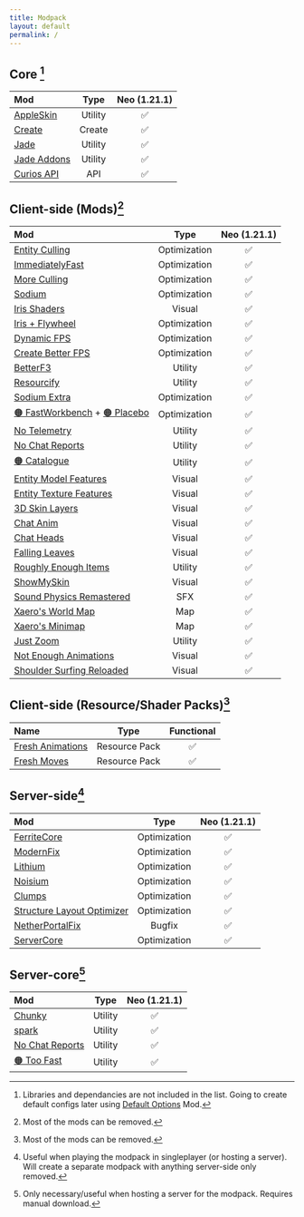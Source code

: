 ```yaml
---
title: Modpack
layout: default
permalink: /
---
```

## Core [^1]

| Mod                                                       |  Type   | Neo (1.21.1) |
| :-------------------------------------------------------- | :-----: | :----------: |
| [AppleSkin](https://modrinth.com/mod/appleskin)           | Utility |      ✅       |
| [Create](https://modrinth.com/mod/create)                 | Create  |      ✅       |
| [Jade](https://modrinth.com/mod/jade)                     | Utility |      ✅       |
| [Jade Addons](https://modrinth.com/mod/jade-addons-forge) | Utility |      ✅       |
| [Curios API](https://modrinth.com/mod/curios)             |   API   |      ✅       |

## Client-side (Mods)[^2]

| Mod                                                                                                                                         |     Type     | Neo (1.21.1) |
| :------------------------------------------------------------------------------------------------------------------------------------------ | :----------: | :----------: |
| [Entity Culling](https://modrinth.com/mod/entityculling)                                                                                    | Optimization |      ✅       |
| [ImmediatelyFast](https://modrinth.com/mod/immediatelyfast)                                                                                 | Optimization |      ✅       |
| [More Culling](https://modrinth.com/mod/moreculling)                                                                                        | Optimization |      ✅       |
| [Sodium](https://modrinth.com/mod/sodium)                                                                                                   | Optimization |      ✅       |
| [Iris Shaders](https://modrinth.com/mod/iris)                                                                                               |    Visual    |      ✅       |
| [Iris + Flywheel](https://modrinth.com/mod/iris-flw-compat)                                                                                 | Optimization |      ✅       |
| [Dynamic FPS](https://modrinth.com/mod/dynamic-fps)                                                                                         | Optimization |      ✅       |
| [Create Better FPS](https://modrinth.com/mod/createbetterfps)                                                                               | Optimization |      ✅       |
| [BetterF3](https://modrinth.com/mod/betterf3)                                                                                               |   Utility    |      ✅       |
| [Resourcify](https://modrinth.com/mod/resourcify)                                                                                           |   Utility    |      ✅       |
| [Sodium Extra](https://modrinth.com/mod/sodium-extra)                                                                                       | Optimization |      ✅       |
| [🟠 FastWorkbench](https://curseforge.com/minecraft/mc-mods/fastworkbench) + [🟠 Placebo](https://curseforge.com/minecraft/mc-mods/placebo) | Optimization |      ✅       |
| [No Telemetry](https://modrinth.com/mod/no-telemetry)                                                                                       |   Utility    |      ✅       |
| [No Chat Reports](https://modrinth.com/mod/no-chat-reports)                                                                                 |   Utility    |      ✅       |
| [🟠 Catalogue](https://curseforge.com/minecraft/mc-mods/catalogue)                                                                          |   Utility    |      ✅       |
| [Entity Model Features](https://modrinth.com/mod/entity-model-features)                                                                     |    Visual    |      ✅       |
| [Entity Texture Features](https://modrinth.com/mod/entitytexturefeatures)                                                                   |    Visual    |      ✅       |
| [3D Skin Layers](https://modrinth.com/mod/3dskinlayers)                                                                                     |    Visual    |      ✅       |
| [Chat Anim](https://modrinth.com/mod/chat-impressive-animation)                                                                             |    Visual    |      ✅       |
| [Chat Heads](https://modrinth.com/mod/chat-heads)                                                                                           |    Visual    |      ✅       |
| [Falling Leaves](https://modrinth.com/mod/fallingleaves)                                                                                    |    Visual    |      ✅       |
| [Roughly Enough Items](https://modrinth.com/mod/rei)                                                                                        |   Utility    |      ✅       |
| [ShowMySkin](https://modrinth.com/mod/showmyskin)                                                                                           |    Visual    |      ✅       |
| [Sound Physics Remastered](https://modrinth.com/mod/sound-physics-remastered)                                                               |     SFX      |      ✅       |
| [Xaero's World Map](https://modrinth.com/mod/xaeros-world-map)                                                                              |     Map      |      ✅       |
| [Xaero's Minimap](https://modrinth.com/mod/xaeros-minimap)                                                                                  |     Map      |      ✅       |
| [Just Zoom](https://modrinth.com/mod/just-zoom)                                                                                             |   Utility    |      ✅       |
| [Not Enough Animations](https://modrinth.com/mod/not-enough-animations)                                                                     |    Visual    |      ✅       |
| [Shoulder Surfing Reloaded](https://modrinth.com/mod/shoulder-surfing-reloaded)                                                             |    Visual    |      ✅       |

## Client-side (Resource/Shader Packs)[^2]

| Name                                                                   |     Type      | Functional |
| :--------------------------------------------------------------------- | :-----------: | :--------: |
| [Fresh Animations](https://modrinth.com/resourcepack/fresh-animations) | Resource Pack |     ✅      |
| [Fresh Moves](https://modrinth.com/resourcepack/tras-fresh-moves)      | Resource Pack |     ✅      |

## Server-side[^3]

| Mod                                                                               |     Type     | Neo (1.21.1) |
| :-------------------------------------------------------------------------------- | :----------: | :----------: |
| [FerriteCore](https://modrinth.com/mod/ferrite-core)                              | Optimization |      ✅       |
| [ModernFix](https://modrinth.com/mod/modernfix)                                   | Optimization |      ✅       |
| [Lithium](https://modrinth.com/mod/lithium)                                       | Optimization |      ✅       |
| [Noisium](https://modrinth.com/mod/noisium)                                       | Optimization |      ✅       |
| [Clumps](https://modrinth.com/mod/clumps)                                         | Optimization |      ✅       |
| [Structure Layout Optimizer](https://modrinth.com/mod/structure-layout-optimizer) | Optimization |      ✅       |
| [NetherPortalFix](https://modrinth.com/mod/netherportalfix)                       |    Bugfix    |      ✅       |
| [ServerCore](https://modrinth.com/mod/servercore)                                 | Optimization |      ✅       |

## Server-core[^4]

| Mod                                                              |  Type   | Neo (1.21.1) |
| :--------------------------------------------------------------- | :-----: | :----------: |
| [Chunky](https://modrinth.com/mod/chunky)                        | Utility |      ✅       |
| [spark](https://modrinth.com/mod/spark)                          | Utility |      ✅       |
| [No Chat Reports](https://modrinth.com/mod/no-chat-reports)      | Utility |      ✅       |
| [🟠 Too Fast](https://curseforge.com/minecraft/mc-mods/too-fast) | Utility |      ✅       |

[^1]: Libraries and dependancies are not included in the list. Going to create default configs later using [Default Options](https://modrinth.com/mod/default-options) Mod.
[^2]: Most of the mods can be removed.
[^3]: Useful when playing the modpack in singleplayer (or hosting a server). Will create a separate modpack with anything server-side only removed.
[^4]: Only necessary/useful when hosting a server for the modpack. Requires manual download.

